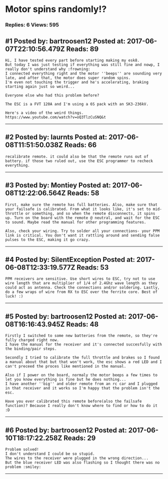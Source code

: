 # Motor spins randomly!?

### Replies: 6 Views: 595

## \#1 Posted by: bartroosen12 Posted at: 2017-06-07T22:10:56.479Z Reads: 89

```
Hi, I have tested every part before starting making my esk8.
But today I was just testing if everything was still fine and nowp, I really don't understand why :frowning:
I connected everything right and the motor ''beeps'' are sounding very late, and after that, the motor does super random spins.
I'm even not touching the trigger and he's accelerating, braking starting again just so weird...

Everyone else who had this problem before?

The ESC is a FVT 120A and I'm using a 6S pack with an SK3-236kV.

Here's a video of the weird things.
https://www.youtube.com/watch?v=oQ3TlzCuSNQ&t
```

---
## \#2 Posted by: laurnts Posted at: 2017-06-08T11:51:50.038Z Reads: 66

```
recalibrate remote. it could also be that the remote runs out of battery. if those two ruled out, use the ESC programmer to recheck everything.
```

---
## \#3 Posted by: Montiey Posted at: 2017-06-08T12:22:06.564Z Reads: 58

```
First, make sure the remote has full batteries. Also, make sure that your failsafe is calibrated. From what it looks like, it's set to mid-throttle or something, and so when the remote disconnects, it spins up. Turn on the board with the remote @ neutral, and wait for the ESC to sound. Maybe read the manual for other programming features.

Also, check your wiring. Try to solder all your connections- your PPM link is critical. You don't want it rattling around and sending false pulses to the ESC, making it go crazy.
```

---
## \#4 Posted by: SilentException Posted at: 2017-06-08T12:33:19.577Z Reads: 53

```
PPM receivers are sensitive. Use short wires to ESC, try not to use wire length that are multiplier of 1/4 of 2.4Ghz wave length as they could act as antenna. Check the connections and/or soldering. Lastly, do a few wraps of wire from RX to ESC over the ferrite core. Best of luck! :)
```

---
## \#5 Posted by: bartroosen12 Posted at: 2017-06-08T16:16:43.945Z Reads: 48

```
Firstly I switched to some new batteries from the remote, so they're fully charged right now.
I have the manual for the receiver and it's connected succesfully with the binding/pair steps.

Secondly I tried to calibrate the full throttle and brakes so I found a manual about that but that won't work, the esc shows a red LED and I can't preceed the proces like mentioned in the manual.

Also if I power on the board, normaly the motor beeps a few times to let you know everything is fine but he does nothing...
I have another ''big'' and older remote from an rc car and I plugged in that receiver and it works so I'm happy that the problem isn't the esc.

Have you ever calibrated this remote before(also the failsafe function)? Because I really don't know where to find or how to do it :D
```

---
## \#6 Posted by: bartroosen12 Posted at: 2017-06-10T18:17:22.258Z Reads: 29

```
Problem solved!
I don't understand I could be so stupid.
The wires to the receiver were plugged in the wrong direction...
But the blue receiver LED was also flashing so I thought there was no problem :smiley:
```

---
